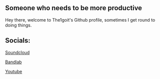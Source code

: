 ## Someone who needs to be more productive
Hey there, welcome to The1goit's Github profile, sometimes I get round to doing things.

## Socials:
[Soundcloud](https://soundcloud.com/the1goit-official)

[Bandlab](https://www.bandlab.com/the1goit_official)

[Youtube](https://www.youtube.com/channel/UCTfIHaW9mNEx4vCeYX-KC-Q)
<!---
The1goit-Dev/The1goit-Dev is a ✨ special ✨ repository because its `README.md` (this file) appears on your GitHub profile.
You can click the Preview link to take a look at your changes.
--->
